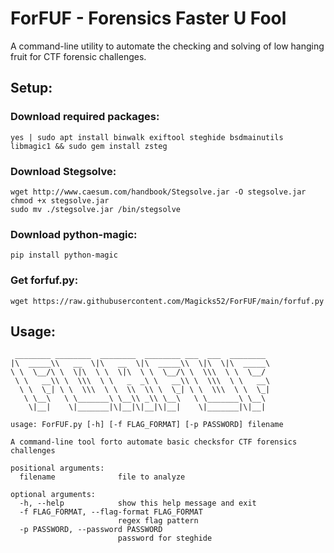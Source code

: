 # ForFUF - Forensics Faster U Fool

A command-line utility to automate the checking and solving of low hanging fruit for CTF forensic challenges.

## Setup:
### Download required packages: 
```
yes | sudo apt install binwalk exiftool steghide bsdmainutils libmagic1 && sudo gem install zsteg
```
### Download Stegsolve:
```
wget http://www.caesum.com/handbook/Stegsolve.jar -O stegsolve.jar
chmod +x stegsolve.jar
sudo mv ./stegsolve.jar /bin/stegsolve
```
### Download python-magic:
```
pip install python-magic
```
### Get forfuf.py:
```
wget https://raw.githubusercontent.com/Magicks52/ForFUF/main/forfuf.py
```

## Usage:
```
 ________ ________  ________  ________ ___  ___  ________ 
|\  _____\\   __  \|\   __  \|\  _____\\  \|\  \|\  _____\
\ \  \__/\ \  \|\  \ \  \|\  \ \  \__/\ \  \\\  \ \  \__/ 
 \ \   __\\ \  \\\  \ \   _  _\ \   __\\ \  \\\  \ \   __\
  \ \  \_| \ \  \\\  \ \  \\  \\ \  \_| \ \  \\\  \ \  \_|
   \ \__\   \ \_______\ \__\\ _\\ \__\   \ \_______\ \__\ 
    \|__|    \|_______|\|__|\|__|\|__|    \|_______|\|__| 

usage: ForFUF.py [-h] [-f FLAG_FORMAT] [-p PASSWORD] filename

A command-line tool forto automate basic checksfor CTF forensics challenges

positional arguments:
  filename              file to analyze

optional arguments:
  -h, --help            show this help message and exit
  -f FLAG_FORMAT, --flag-format FLAG_FORMAT
                        regex flag pattern
  -p PASSWORD, --password PASSWORD
                        password for steghide
```
